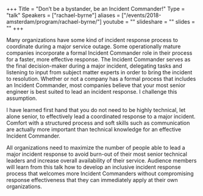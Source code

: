 +++
Title = "Don’t be a bystander, be an Incident Commander!"
Type = "talk"
Speakers = ["rachael-byrne"]
aliases = ["/events/2018-amsterdam/program/rachael-byrne/"]
youtube = ""
slideshare = ""
slides = ""
+++

Many organizations have some kind of incident response process to coordinate during a major service outage. Some operationally mature companies incorporate a formal Incident Commander role in their process for a faster, more effective response. The Incident Commander serves as the final decision-maker during a major incident, delegating tasks and listening to input from subject matter experts in order to bring the incident to resolution. Whether or not a company has a formal process that includes an Incident Commander, most companies believe that your most senior engineer is best suited to lead an incident response. I challenge this assumption.

I have learned first hand that you do not need to be highly technical, let alone senior, to effectively lead a coordinated response to a major incident. Comfort with a structured process and soft skills such as communication are actually more important than technical knowledge for an effective Incident Commander.

All organizations need to maximize the number of people able to lead a major incident response to avoid burn-out of their most senior technical leaders and increase overall availability of their service. Audience members will learn from this talk how to develop an inclusive incident response process that welcomes more Incident Commanders without compromising response effectiveness that they can immediately apply at their own organizations.
